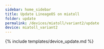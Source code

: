 ```yaml
---
sidebar: home_sidebar
title: Update LineageOS on miatoll
folder: update
permalink: /devices/miatoll/variant2/update
device: miatoll_variant2
---
```

{% include templates/device_update.md %}
